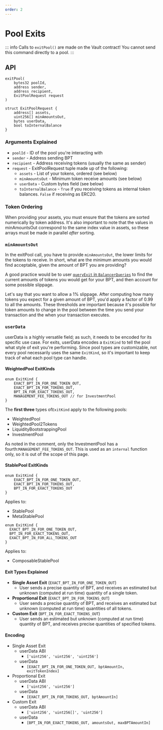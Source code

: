 ```yaml
---
order: 2
---
```


# Pool Exits

::: info
Calls to `exitPool()` are made on the Vault contract! You cannot send this command directly to a pool.
:::

## API

```solidity
exitPool(
    bytes32 poolId,
    address sender,
    address recipient,
    ExitPoolRequest request
)

struct ExitPoolRequest {
    address[] assets,
    uint256[] minAmountsOut,
    bytes userData,
    bool toInternalBalance
}
```

### Arguments Explained

- `poolId` - ID of the pool you're interacting with
- `sender` - Address sending BPT
- `recipient` - Address receiving tokens (usually the same as sender)
- `request` - ExitPoolRequest tuple made up of the following:
  - `assets` - List of your tokens, ordered (see below)
  - `minAmountsOut` - Minimum token receive amounts (see below)
  - `userData` - Custom bytes field (see below)
  - `toInternalBalance` - `True` if you receiving tokens as internal token balances. `False` if receiving as ERC20.

### Token Ordering

When providing your assets, you must ensure that the tokens are sorted numerically by token address. It's also important to note that the values in minAmountsOut correspond to the same index value in assets, so these arrays must be made in parallel _after_ sorting.

### `minAmountsOut`

In the exitPool call, you have to provide `minAmountsOut`, the lower limits for the tokens to receive. In short, what are the minimum amounts you would find acceptable, given the amount of BPT you are providing?

A good practice would be to user [`queryExit` in `BalancerQueries`](../contracts/query-functions.md#queryexit) to find the current amounts of tokens you would get for your BPT, and then account for some possible slippage.

Let's say that you want to allow a 1% slippage. After computing how many tokens you expect for a given amount of BPT, you'd apply a factor of 0.99 to all the amounts. These thresholds are important because it's possible for token amounts to change in the pool between the time you send your transaction and the when your transaction executes.

### `userData`

userData is a highly versatile field; as such, it needs to be encoded for its specific use case. For exits, userData encodes a `ExitKind` to tell the pool what style of exit you're performing. Since pool types are customizable, not every pool necessarily uses the same `ExitKind`, so it's important to keep track of what each pool type can handle.

#### WeightedPool ExitKinds

```solidity
enum ExitKind {
    EXACT_BPT_IN_FOR_ONE_TOKEN_OUT,
    EXACT_BPT_IN_FOR_TOKENS_OUT,
    BPT_IN_FOR_EXACT_TOKENS_OUT,
    MANAGEMENT_FEE_TOKENS_OUT // for InvestmentPool
}
```

The **first three** types of`ExitKind` apply to the following pools:

- WeightedPool
- WeightedPool2Tokens
- LiquidityBootstrappingPool
- InvestmentPool

As noted in the comment, only the InvestmentPool has a fourth:`MANAGEMENT_FEE_TOKENS_OUT`. This is used as an `internal` function only, so it is out of the scope of this page.

#### StablePool ExitKinds

```solidity
enum ExitKind {
    EXACT_BPT_IN_FOR_ONE_TOKEN_OUT,
    EXACT_BPT_IN_FOR_TOKENS_OUT,
    BPT_IN_FOR_EXACT_TOKENS_OUT
}
```

Applies to:

- StablePool
- MetaStablePool

```solidity
enum ExitKind { 
  EXACT_BPT_IN_FOR_ONE_TOKEN_OUT,
  BPT_IN_FOR_EXACT_TOKENS_OUT,
  EXACT_BPT_IN_FOR_ALL_TOKENS_OUT
}

```

Applies to:

- ComposableStablePool

#### Exit Types Explained

- **Single Asset Exit** (`EXACT_BPT_IN_FOR_ONE_TOKEN_OUT`)
  - User sends a precise quantity of BPT, and receives an estimated but unknown (computed at run time) quantity of a single token.
- **Proportional Exit** (`EXACT_BPT_IN_FOR_TOKENS_OUT`)
  - User sends a precise quantity of BPT, and receives an estimated but unknown (computed at run time) quantities of all tokens.
- **Custom Exit** (`BPT_IN_FOR_EXACT_TOKENS_OUT`)
  - User sends an estimated but unknown (computed at run time) quantity of BPT, and receives precise quantities of specified tokens.

#### Encoding

- Single Asset Exit
  - userData ABI
    - `['uint256', 'uint256', 'uint256']`
  - userData
    - `[EXACT_BPT_IN_FOR_ONE_TOKEN_OUT, bptAmountIn, exitTokenIndex]`
- Proportional Exit
  - userData ABI
    - `['uint256', 'uint256']`
  - userData
    - `[EXACT_BPT_IN_FOR_TOKENS_OUT, bptAmountIn]`
- Custom Exit
  - userData ABI
    - `['uint256', 'uint256[]', 'uint256']`
  - userData
    - `[BPT_IN_FOR_EXACT_TOKENS_OUT, amountsOut, maxBPTAmountIn]`
